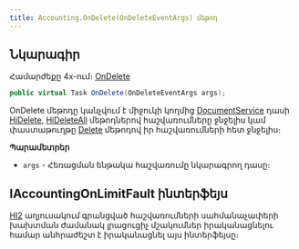 ```yaml
---
title: Accounting.OnDelete(OnDeleteEventArgs) մեթոդ
---
```


## Նկարագիր

Համարժեքը 4x-ում։ [OnDelete](https://armsoft.github.io/as4x-docs/HTM/ProgrGuide/ScriptProcs/OnDelete.html)

```c#
public virtual Task OnDelete(OnDeleteEventArgs args);
```

OnDelete մեթոդը կանչվում է միջուկի կողմից [DocumentService](../../services/IDocumentService.md) դասի [HiDelete](../../services/IDocumentService/HiDelete.md), [HiDeleteAll](../../services/IDocumentService/HiDeleteAll.md) մեթոդներով հաշվառումները ջնջելիս կամ փաստաթուղթը [Delete](../../services/IDocumentService/Delete.md) մեթոդով իր հաշվառումների հետ ջնջելիս։

**Պարամետրեր**

* `args` - Հեռացման ենթակա հաշվառումը նկարագրող դասը։

## IAccountingOnLimitFault ինտերֆեյս

[HI2](https://armsoft.github.io/as4x-docs/HTM/ProgrGuide/Database/Hi2.html) աղյուսակում գրանցված հաշվառումների սահմանաչափերի խախտման ժամանակ լրացուցիչ մշակումներ իրականացնելու համար անհրաժեշտ է իրականացնել այս ինտերֆեյսը։
